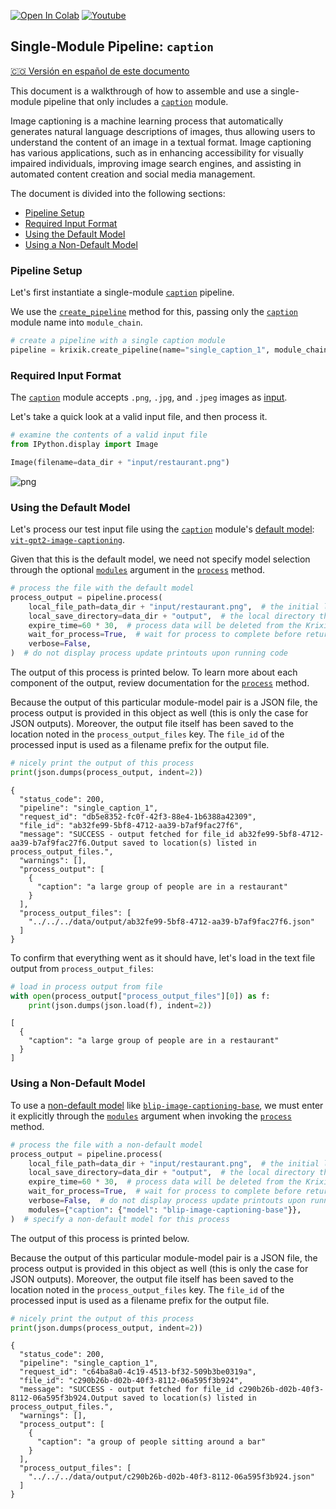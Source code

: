 <a href="https://colab.research.google.com/github/krixik-ai/krixik-docs/blob/main/docs/examples/single_module_pipelines/single_caption.ipynb" target="_parent"><img src="https://colab.research.google.com/assets/colab-badge.svg" alt="Open In Colab"/></a> <a href="https://youtu.be/OUvdFU9gCVg" target="_parent"><img src="https://badges.aleen42.com/src/youtube.svg" alt="Youtube"/></a>

## Single-Module Pipeline: `caption`
[🇨🇴 Versión en español de este documento](https://krixik-docs.readthedocs.io/es-main/ejemplos/ejemplos_pipelines_modulo_unico/unico_caption_leyenda_de_imagen/)

This document is a walkthrough of how to assemble and use a single-module pipeline that only includes a [`caption`](../../modules/ai_modules/caption_module.md) module. 

Image captioning is a machine learning process that automatically generates natural language descriptions of images, thus allowing users to understand the content of an image in a textual format. Image captioning has various applications, such as in enhancing accessibility for visually impaired individuals, improving image search engines, and assisting in automated content creation and social media management.

The document is divided into the following sections:

- [Pipeline Setup](#pipeline-setup)
- [Required Input Format](#required-input-format)
- [Using the Default Model](#using-the-default-model)
- [Using a Non-Default Model](#using-a-non-default-model)

### Pipeline Setup

Let's first instantiate a single-module [`caption`](../../modules/ai_modules/caption_module.md) pipeline.

We use the [`create_pipeline`](../../system/pipeline_creation/create_pipeline.md) method for this, passing only the [`caption`](../../modules/ai_modules/caption_module.md) module name into `module_chain`.


```python
# create a pipeline with a single caption module
pipeline = krixik.create_pipeline(name="single_caption_1", module_chain=["caption"])
```

### Required Input Format

The [`caption`](../../modules/ai_modules/caption_module.md) module accepts `.png`, `.jpg`, and `.jpeg` images as [input](../../modules/ai_modules/caption_module.md#inputs-and-outputs-of-the-caption-module).

Let's take a quick look at a valid input file, and then process it.


```python
# examine the contents of a valid input file
from IPython.display import Image

Image(filename=data_dir + "input/restaurant.png")
```




    
![png](single_caption_files/single_caption_6_0.png)
    



### Using the Default Model

Let's process our test input file using the [`caption`](../../modules/ai_modules/caption_module.md) module's [default model](../../modules/ai_modules/caption_module.md#available-models-in-the-caption-module): [`vit-gpt2-image-captioning`](https://huggingface.co/nlpconnect/vit-gpt2-image-captioning).

Given that this is the default model, we need not specify model selection through the optional [`modules`](../../system/parameters_processing_files_through_pipelines/process_method.md#selecting-models-via-the-modules-argument) argument in the [`process`](../../system/parameters_processing_files_through_pipelines/process_method.md) method.


```python
# process the file with the default model
process_output = pipeline.process(
    local_file_path=data_dir + "input/restaurant.png",  # the initial local filepath where the input file is stored
    local_save_directory=data_dir + "output",  # the local directory that the output file will be saved to
    expire_time=60 * 30,  # process data will be deleted from the Krixik system in 30 minutes
    wait_for_process=True,  # wait for process to complete before returning IDE control to user
    verbose=False,
)  # do not display process update printouts upon running code
```

The output of this process is printed below. To learn more about each component of the output, review documentation for the [`process`](../../system/parameters_processing_files_through_pipelines/process_method.md) method.

Because the output of this particular module-model pair is a JSON file, the process output is provided in this object as well (this is only the case for JSON outputs).  Moreover, the output file itself has been saved to the location noted in the `process_output_files` key.  The `file_id` of the processed input is used as a filename prefix for the output file.


```python
# nicely print the output of this process
print(json.dumps(process_output, indent=2))
```

    {
      "status_code": 200,
      "pipeline": "single_caption_1",
      "request_id": "db5e8352-fc0f-42f3-88e4-1b6388a42309",
      "file_id": "ab32fe99-5bf8-4712-aa39-b7af9fac27f6",
      "message": "SUCCESS - output fetched for file_id ab32fe99-5bf8-4712-aa39-b7af9fac27f6.Output saved to location(s) listed in process_output_files.",
      "warnings": [],
      "process_output": [
        {
          "caption": "a large group of people are in a restaurant"
        }
      ],
      "process_output_files": [
        "../../../data/output/ab32fe99-5bf8-4712-aa39-b7af9fac27f6.json"
      ]
    }


To confirm that everything went as it should have, let's load in the text file output from `process_output_files`:


```python
# load in process output from file
with open(process_output["process_output_files"][0]) as f:
    print(json.dumps(json.load(f), indent=2))
```

    [
      {
        "caption": "a large group of people are in a restaurant"
      }
    ]


### Using a Non-Default Model

To use a [non-default model](../../modules/ai_modules/caption_module.md#available-models-in-the-caption-module) like [`blip-image-captioning-base`](https://huggingface.co/Salesforce/blip-image-captioning-base), we must enter it explicitly through the [`modules`](../../system/parameters_processing_files_through_pipelines/process_method.md#selecting-models-via-the-modules-argument) argument when invoking the [`process`](../../system/parameters_processing_files_through_pipelines/process_method.md) method.


```python
# process the file with a non-default model
process_output = pipeline.process(
    local_file_path=data_dir + "input/restaurant.png",  # the initial local filepath where the input file is stored
    local_save_directory=data_dir + "output",  # the local directory that the output file will be saved to
    expire_time=60 * 30,  # process data will be deleted from the Krixik system in 30 minutes
    wait_for_process=True,  # wait for process to complete before returning IDE control to user
    verbose=False,  # do not display process update printouts upon running code
    modules={"caption": {"model": "blip-image-captioning-base"}},
)  # specify a non-default model for this process
```

The output of this process is printed below.

Because the output of this particular module-model pair is a JSON file, the process output is provided in this object as well (this is only the case for JSON outputs).  Moreover, the output file itself has been saved to the location noted in the `process_output_files` key.  The `file_id` of the processed input is used as a filename prefix for the output file.


```python
# nicely print the output of this process
print(json.dumps(process_output, indent=2))
```

    {
      "status_code": 200,
      "pipeline": "single_caption_1",
      "request_id": "c64ba8a0-4c19-4513-bf32-509b3be0319a",
      "file_id": "c290b26b-d02b-40f3-8112-06a595f3b924",
      "message": "SUCCESS - output fetched for file_id c290b26b-d02b-40f3-8112-06a595f3b924.Output saved to location(s) listed in process_output_files.",
      "warnings": [],
      "process_output": [
        {
          "caption": "a group of people sitting around a bar"
        }
      ],
      "process_output_files": [
        "../../../data/output/c290b26b-d02b-40f3-8112-06a595f3b924.json"
      ]
    }

